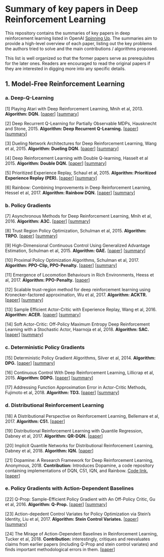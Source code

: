 # Summary of key papers in Deep Reinforcement Learning

This repository contains the summaries of key papers in deep reinforcement learning listed in OpenAI [Spinning Up](https://spinningup.openai.com/en/latest/index.html). The summaries aim to provide a high-level overview of each paper, listing out the key problems the authors tried to solve and the main contributions / algorithms proposed. 

This list is well organized so that the former papers serve as prerequisites for the later ones. Readers are encouraged to read the original papers if they are interested in digging more into any specific details.



## 1. Model-Free Reinforcement Learning

### a. Deep-Q-Learning

[1] Playing Atari with Deep Reinforcement Learning, Mnih et al, 2013. **Algorithm: DQN.** [[paper](https://www.cs.toronto.edu/~vmnih/docs/dqn.pdf)] [[summary](https://github.com/RPC2/DRL_paper_summary/blob/master/01%20Model-Free%20RL/001%20Playing%20Atari%20with%20Deep%20Reinforcement%20Learning.md)]

[2] Deep Recurrent Q-Learning for Partially Observable MDPs, Hausknecht and Stone, 2015. **Algorithm: Deep Recurrent Q-Learning.** [[paper](https://arxiv.org/abs/1507.06527)] [[summary](https://github.com/RPC2/DRL_paper_summary/blob/master/01%20Model-Free%20RL/002%20Deep%20Recurrent%20Q-Learning%20for%20Partially%20Observable%20MDPs.md)]

[3] Dueling Network Architectures for Deep Reinforcement Learning, Wang et al, 2015. **Algorithm: Dueling DQN.** [[paper](https://arxiv.org/abs/1511.06581)] [[summary](https://github.com/RPC2/DRL_paper_summary/blob/master/01%20Model-Free%20RL/003%20Dueling%20Network%20Architectures%20for%20Deep%20Reinforcement%20Learning.md)]

[4] Deep Reinforcement Learning with Double Q-learning, Hasselt et al 2015. **Algorithm: Double DQN.** [[paper](https://arxiv.org/abs/1509.06461)] [[summary](https://github.com/RPC2/DRL_paper_summary/blob/master/01%20Model-Free%20RL/004%20Deep%20Reinforcement%20Learning%20with%20Double%20Q-learning.md)]

[5] Prioritized Experience Replay, Schaul et al, 2015. **Algorithm: Prioritized Experience Replay (PER).** [[paper](https://arxiv.org/abs/1511.05952)] [[summary](https://github.com/RPC2/DRL_paper_summary/blob/master/01%20Model-Free%20RL/005%20Prioritized%20Experience%20Replay.md)]

[6] Rainbow: Combining Improvements in Deep Reinforcement Learning, Hessel et al, 2017. **Algorithm: Rainbow DQN.** [[paper](https://arxiv.org/abs/1710.02298)] [[summary](https://github.com/RPC2/DRL_paper_summary/blob/master/01%20Model-Free%20RL/006%20Rainbow%20Combining%20Improvements%20in%20Deep%20Reinforcement%20Learning.md)]



### b. Policy Gradients

[7] Asynchronous Methods for Deep Reinforcement Learning, Mnih et al, 2016. **Algorithm: A3C.** [[paper](https://arxiv.org/abs/1602.01783)] [[summary](https://github.com/RPC2/DRL_paper_summary/blob/master/01%20Model-Free%20RL/007%20Asynchronous%20Methods%20for%20Deep%20Reinforcement%20Learning.md)]

[8] Trust Region Policy Optimization, Schulman et al, 2015. **Algorithm: TRPO.** [[paper](https://arxiv.org/abs/1502.05477)] [[summary](https://github.com/RPC2/DRL_paper_summary/blob/master/01%20Model-Free%20RL/008%20Trust%20Region%20Policy%20Optimization.md)]

[9] High-Dimensional Continuous Control Using Generalized Advantage Estimation, Schulman et al, 2015. **Algorithm: GAE.** [[paper](https://arxiv.org/abs/1506.02438)] [[summary](https://github.com/RPC2/DRL_paper_summary/blob/master/01%20Model-Free%20RL/009%20High-Dimensional%20Continuous%20Control%20Using%20Generalized%20Advantage%20Estimation.md)]

[10] Proximal Policy Optimization Algorithms, Schulman et al, 2017. **Algorithm: PPO-Clip, PPO-Penalty.** [[paper](https://arxiv.org/abs/1707.06347)] [[summary](https://github.com/RPC2/DRL_paper_summary/blob/master/01%20Model-Free%20RL/010%20Proximal%20Policy%20Optimization%20Algorithms.md)]

[11] Emergence of Locomotion Behaviours in Rich Environments, Heess et al, 2017. **Algorithm: PPO-Penalty.** [[paper](https://arxiv.org/abs/1707.02286)]

[12] Scalable trust-region method for deep reinforcement learning using Kronecker-factored approximation, Wu et al, 2017. **Algorithm: ACKTR.** [[paper](https://arxiv.org/abs/1708.05144)] [[summary](https://github.com/RPC2/DRL_paper_summary/blob/master/01%20Model-Free%20RL/012%20Scalable%20trust-region%20method%20for%20deep%20reinforcement%20learning%20using%20Kronecker-factored%20approximation.md)]

[13] Sample Efficient Actor-Critic with Experience Replay, Wang et al, 2016. **Algorithm: ACER.** [[paper](https://arxiv.org/abs/1611.01224)] [[summary](https://github.com/RPC2/DRL_paper_summary/blob/master/01%20Model-Free%20RL/013%20Sample%20Efficient%20Actor-Critic%20with%20Experience%20Replay.md)]

[14] Soft Actor-Critic: Off-Policy Maximum Entropy Deep Reinforcement Learning with a Stochastic Actor, Haarnoja et al, 2018. **Algorithm: SAC.** [[paper](https://arxiv.org/abs/1801.01290)] [[summary](https://github.com/RPC2/DRL_paper_summary/blob/master/01%20Model-Free%20RL/014%20Soft%20Actor-Critic%20Off%20Policy%20Maximum%20Entropy%20Deep%20Reinforcement%20Learning%20with%20a%20Stochastic%20Actor.md)]



### c. Deterministic Policy Gradients

[15] Deterministic Policy Gradient Algorithms, Silver et al, 2014. **Algorithm: DPG.** [[paper](http://proceedings.mlr.press/v32/silver14.pdf)] [[summary](https://github.com/RPC2/DRL_paper_summary/blob/master/01%20Model-Free%20RL/015%20Deterministic%20Policy%20Gradient%20Algorithms.md)]

[16] Continuous Control With Deep Reinforcement Learning, Lillicrap et al, 2015. **Algorithm: DDPG.** [[paper](https://arxiv.org/abs/1509.02971)] [[summary](https://github.com/RPC2/DRL_paper_summary/blob/master/01%20Model-Free%20RL/016%20Continuous%20control%20with%20deep%20reinforcement%20learning.md)]

[17] Addressing Function Approximation Error in Actor-Critic Methods, Fujimoto et al, 2018. **Algorithm: TD3.** [[paper](https://arxiv.org/abs/1802.09477)] [[summary](https://github.com/RPC2/DRL_paper_summary/blob/master/01%20Model-Free%20RL/017%20Addressing%20Function%20Approximation%20Error%20in%20Actor-Critic%20Methods.md)]



### d. Distributional Reinforcement Learning

[18] A Distributional Perspective on Reinforcement Learning, Bellemare et al, 2017. **Algorithm: C51.** [[paper](https://arxiv.org/abs/1707.06887)]

[19] Distributional Reinforcement Learning with Quantile Regression, Dabney et al, 2017. **Algorithm: QR-DQN.** [[paper](https://arxiv.org/abs/1710.10044)] 

[20] Implicit Quantile Networks for Distributional Reinforcement Learning, Dabney et al, 2018. **Algorithm: IQN.** [[paper](https://arxiv.org/abs/1806.06923)]

[21] Dopamine: A Research Framework for Deep Reinforcement Learning, Anonymous, 2018. **Contribution:** Introduces Dopamine, a code repository containing implementations of DQN, C51, IQN, and Rainbow. [Code link.](https://github.com/google/dopamine) [[paper](https://openreview.net/forum?id=ByG_3s09KX)]



### e. Policy Gradients with Action-Dependent Baselines

[22] Q-Prop: Sample-Efficient Policy Gradient with An Off-Policy Critic, Gu et al, 2016. **Algorithm: Q-Prop.** [[paper](https://arxiv.org/abs/1611.02247)] [[summary](https://github.com/RPC2/DRL_paper_summary/blob/master/01%20Model-Free%20RL/022%20Q-Prop%20Sample-Efficient%20Policy%20Gradient%20with%20An%20Off-Policy%20Critic.md)]

[23] Action-depedent Control Variates for Policy Optimization via Stein’s Identity, Liu et al, 2017. **Algorithm: Stein Control Variates.** [[paper](https://arxiv.org/abs/1710.11198)] [[summary](https://github.com/RPC2/DRL_paper_summary/blob/master/01%20Model-Free%20RL/023%20Action-dependent%20Control%20Variates%20for%20Policy%20Optimization%20via%20Stein's%20Identity.md)]

[24] The Mirage of Action-Dependent Baselines in Reinforcement Learning, Tucker et al, 2018. **Contribution:** interestingly, critiques and reevaluates claims from earlier papers (including Q-Prop and stein control variates) and finds important methodological errors in them. [[paper](https://arxiv.org/abs/1802.10031)]